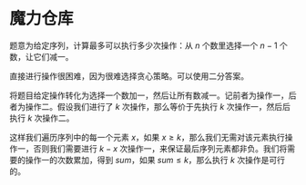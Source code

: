 # 魔力仓库

题意为给定序列，计算最多可以执行多少次操作：从 $n$ 个数里选择一个 $n-1$ 个数，让它们减一。

直接进行操作很困难，因为很难选择贪心策略。可以使用二分答案。

将题目给定操作转化为选择一个数加一，然后让所有数减一。记前者为操作一，后者为操作二。假设我们进行了 $k$ 次操作，那么等价于先执行 $k$ 次操作一，然后后执行 $k$ 次操作二。

这样我们遍历序列中的每一个元素 $x$，如果 $x \geq k$，那么我们无需对该元素执行操作一，否则我们需要进行 $k-x$ 次操作一，来保证最后序列元素都非负。我们将需要的操作一的次数累加，得到 $sum$，如果 $sum \leq k$，那么执行 $k$ 次操作是可行的。

